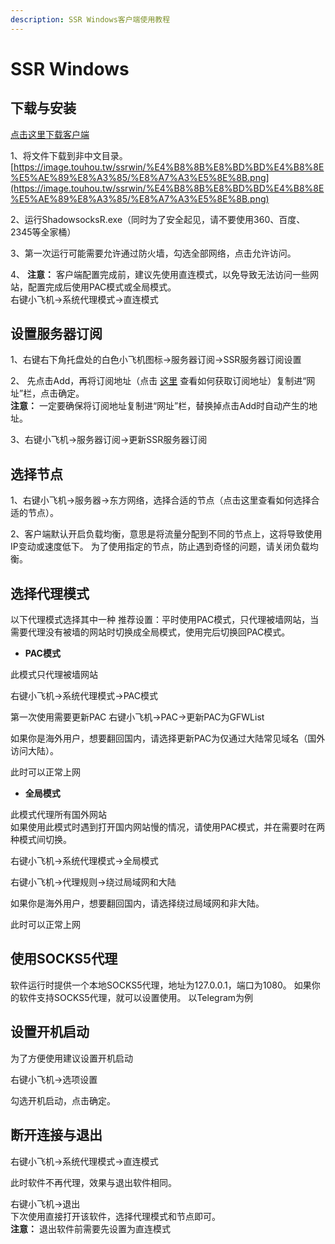 ```yaml
---
description: SSR Windows客户端使用教程
---
```


# SSR Windows

## 下载与安装

[点击这里下载客户端](https://down.touhou.asia/ssr-download/ssr-win.7z)

1、将文件下载到非中文目录。[https://image.touhou.tw/ssrwin/%E4%B8%8B%E8%BD%BD%E4%B8%8E%E5%AE%89%E8%A3%85/%E8%A7%A3%E5%8E%8B.png](https://image.touhou.tw/ssrwin/%E4%B8%8B%E8%BD%BD%E4%B8%8E%E5%AE%89%E8%A3%85/%E8%A7%A3%E5%8E%8B.png)

2、运行ShadowsocksR.exe（同时为了安全起见，请不要使用360、百度、2345等全家桶）

3、第一次运行可能需要允许通过防火墙，勾选全部网络，点击允许访问。

4、 **注意：** 客户端配置完成前，建议先使用直连模式，以免导致无法访问一些网站，配置完成后使用PAC模式或全局模式。  
右键小飞机→系统代理模式→直连模式

## 设置服务器订阅

1、右键右下角托盘处的白色小飞机图标→服务器订阅→SSR服务器订阅设置

2、 先点击Add，再将订阅地址（点击 [这里](https://wiki.touhou.tw/wang-zhan-shi-yong/xuan-ze-jie-dian) 查看如何获取订阅地址）复制进“网址”栏，点击确定。  
**注意：** 一定要确保将订阅地址复制进“网址”栏，替换掉点击Add时自动产生的地址。

3、右键小飞机→服务器订阅→更新SSR服务器订阅

## 选择节点

 1、右键小飞机→服务器→东方网络，选择合适的节点（点击这里查看如何选择合适的节点）。

2、客户端默认开启负载均衡，意思是将流量分配到不同的节点上，这将导致使用IP变动或速度低下。 为了使用指定的节点，防止遇到奇怪的问题，请关闭负载均衡。

## 选择代理模式

以下代理模式选择其中一种 推荐设置：平时使用PAC模式，只代理被墙网站，当需要代理没有被墙的网站时切换成全局模式，使用完后切换回PAC模式。

* **PAC模式**

此模式只代理被墙网站

右键小飞机→系统代理模式→PAC模式



第一次使用需要更新PAC 右键小飞机→PAC→更新PAC为GFWList



如果你是海外用户，想要翻回国内，请选择更新PAC为仅通过大陆常见域名（国外访问大陆）。



此时可以正常上网

* **全局模式**

此模式代理所有国外网站  
如果使用此模式时遇到打开国内网站慢的情况，请使用PAC模式，并在需要时在两种模式间切换。

右键小飞机→系统代理模式→全局模式



右键小飞机→代理规则→绕过局域网和大陆



如果你是海外用户，想要翻回国内，请选择绕过局域网和非大陆。



此时可以正常上网

## 使用SOCKS5代理 <a id="&#x4F7F;&#x7528;-socks-5-&#x4EE3;&#x7406;"></a>

软件运行时提供一个本地SOCKS5代理，地址为127.0.0.1，端口为1080。 如果你的软件支持SOCKS5代理，就可以设置使用。 以Telegram为例





## 设置开机启动 <a id="&#x8BBE;&#x7F6E;&#x5F00;&#x673A;&#x542F;&#x52A8;"></a>

为了方便使用建议设置开机启动

右键小飞机→选项设置



勾选开机启动，点击确定。

## 断开连接与退出 <a id="&#x65AD;&#x5F00;&#x8FDE;&#x63A5;&#x4E0E;&#x9000;&#x51FA;"></a>

右键小飞机→系统代理模式→直连模式

此时软件不再代理，效果与退出软件相同。



 右键小飞机→退出  
下次使用直接打开该软件，选择代理模式和节点即可。  
**注意：** 退出软件前需要先设置为直连模式



